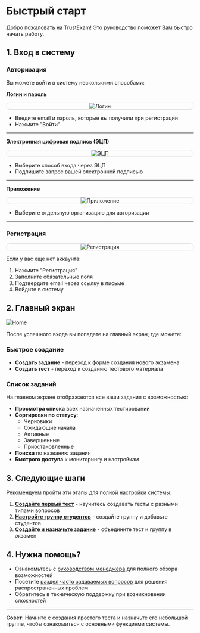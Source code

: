 # Быстрый старт

Добро пожаловать на TrustExam! Это руководство поможет Вам быстро начать работу.

## 1. Вход в систему

### Авторизация

Вы можете войти в систему несколькими способами:

**Логин и пароль**

<p align="center" style="border: 0.5px solid lightgray; overflow: hidden; border-radius: 12px;">
    <img src="/login-modal.png" alt="Логин" style="max-width: 100%; height: auto;">
</p>

- Введите email и пароль, которые вы получили при регистрации
- Нажмите "Войти"

---

**Электронная цифровая подпись (ЭЦП)**

<p align="center" style="border: 0.5px solid lightgray; overflow: hidden; border-radius: 12px;">
    <img src="/ncalayer-modal.png" alt="ЭЦП" style="max-width: 100%; height: auto;">
</p>

- Выберите способ входа через ЭЦП
- Подпишите запрос вашей электронной подписью

---

**Приложение**

<p align="center" style="border: 0.5px solid lightgray; overflow: hidden; border-radius: 12px;">
    <img src="/app-login.png" alt="Приложение" style="max-width: 100%; height: auto;">
</p>

- Выберите отдельную организацию для авторизации

---

### Регистрация

<p align="center" style="border: 0.5px solid lightgray; overflow: hidden; border-radius: 12px;">
    <img src="/register-modal.png" alt="Регистрация" style="max-width: 100%; height: auto;">
</p>

Если у вас еще нет аккаунта:

1. Нажмите "Регистрация"
2. Заполните обязательные поля
3. Подтвердите email через ссылку в письме
4. Войдите в систему

## 2. Главный экран

![Home](/home-page.png)

После успешного входа вы попадете на главный экран, где можете:

### Быстрое создание

- **Создать задание** - переход к форме создания нового экзамена
- **Создать тест** - переход к созданию тестового материала

### Список заданий

На главном экране отображаются все ваши задания с возможностью:

- **Просмотра списка** всех назначенных тестирований
- **Сортировки по статусу**:
  - Черновики
  - Ожидающие начала
  - Активные
  - Завершенные
  - Приостановленные
- **Поиска** по названию задания
- **Быстрого доступа** к мониторингу и настройкам

## 3. Следующие шаги

Рекомендуем пройти эти этапы для полной настройки системы:

1. **[Создайте первый тест](managers/create-quiz.md)** - научитесь создавать тесты с разными типами вопросов
2. **[Настройте группу студентов](managers/manage-classes.md)** - создайте группу и добавьте студентов
3. **[Создайте и назначьте задание](managers/create-assignments.md)** - объедините тест и группу в экзамен

## 4. Нужна помощь?

- Ознакомьтесь с [руководством менеджера](managers/index.md) для полного обзора возможностей
- Посетите [раздел часто задаваемых вопросов](faq.md) для решения распространенных проблем
- Обратитесь в техническую поддержку при возникновении сложностей

---

**Совет**: Начните с создания простого теста и назначьте его небольшой группе, чтобы ознакомиться с основными функциями системы.
